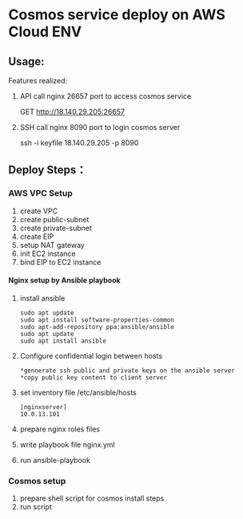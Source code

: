 Cosmos service deploy on AWS Cloud ENV
======
Usage:
------
Features realized:
1. API call nginx 26657 port to access cosmos service
   
   GET http://18.140.29.205:26657

2. SSH call nginx 8090 port to login cosmos server

   ssh -i keyfile 18.140.29.205 -p 8090

Deploy Steps：
-----

### AWS VPC Setup

1. create VPC
2. create public-subnet
3. create private-subnet
4. create EIP
5. setup NAT gateway
6. init EC2 instance
7. bind EIP to EC2 instance

#### Nginx setup by Ansible playbook

1. install ansible
    ```
    sudo apt update
    sudo apt install software-properties-common
    sudo apt-add-repository ppa:ansible/ansible
    sudo apt update
    sudo apt install ansible
    ```

2. Configure confidential login between hosts
    ```
    *gennerate ssh public and private keys on the ansible server
    *copy public key content to client server
    ```
     
3. set inventory file /etc/ansible/hosts
    ```
    [nginxserver]
    10.0.13.101
    ```

4. prepare nginx roles files

5. write playbook file nginx.yml
6. run ansible-playbook

### Cosmos setup

1. prepare shell script for cosmos install steps
2. run script
